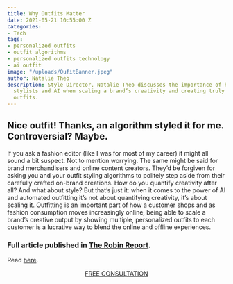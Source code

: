 ```yaml
---
title: Why Outfits Matter
date: 2021-05-21 10:55:00 Z
categories:
- Tech
tags:
- personalized outfits
- outfit algorithms
- personalized outfits technology
- ai outfit
image: "/uploads/OufitBanner.jpeg"
author: Natalie Theo
description: Style Director, Natalie Theo discusses the importance of having fashion
  stylists and AI when scaling a brand’s creativity and creating truly personalized
  outfits.
---
```


## Nice outfit! Thanks, an algorithm styled it for me. Controversial? Maybe. 

If you ask a fashion editor (like I was for most of my career) it might all sound a bit suspect. Not to mention worrying. The same might be said for brand merchandisers and online content creators. They’d be forgiven for asking you and your outfit styling algorithms to politely step aside from their carefully crafted on-brand creations. How do you quantify creativity after all? And what about style? But that’s just it: when it comes to the power of AI and automated outfitting it’s not about quantifying creativity, it’s about scaling it. Outfitting is an important part of how a customer shops and as fashion consumption moves increasingly online, being able to scale a brand’s creative output by showing multiple, personalized outfits to each customer is a lucrative way to blend the online and offline experiences.

### Full article published in [The Robin Report](https://www.therobinreport.com/why-outfits-matter/).
Read [here](https://www.therobinreport.com/why-outfits-matter/).

<p style="text-align:center"><a href="/company/demo/" class="button button-primary">FREE CONSULTATION</a></p>